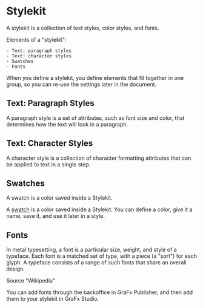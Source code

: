 # Stylekit

A stylekit is a collection of text styles, color styles, and fonts.

Elements of a "stylekit":

	- Text: paragraph styles
	- Text: character styles
	- Swatches
	- Fonts

When you define a stylekit, you define elements that fit together in one group, so you can re-use the settings later in the document.

## Text: Paragraph Styles

A paragraph style is a set of attributes, such as font size and color, that determines how the text will look in a paragraph.

## Text: Character Styles

A character style is a collection of character formatting attributes that can be applied to text in a single step.

## Swatches

A swatch is a color saved inside a Stylekit.

A [swatch](/GraFx-Studio/guides/swatches/) is a color saved inside a Stylekit. You can define a color, give it a name, save it, and use it later in a style.

## Fonts

In metal typesetting, a font is a particular size, weight, and style of a typeface. Each font is a matched set of type, with a piece (a "sort") for each glyph. A typeface consists of a range of such fonts that share an overall design.

Source "Wikipedia"

You can add fonts through the backoffice in GraFx Publisher, and then add them to your stylekit in GraFx Studio.
